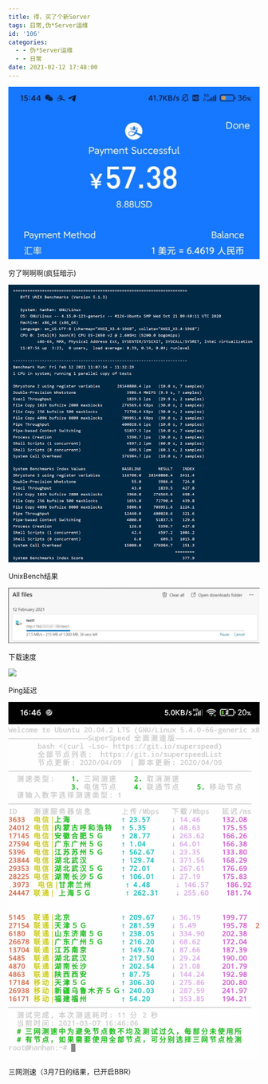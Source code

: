 ```yaml
---
title: 得，买了个新Server
tags: 日常,伪*Server运维
id: '106'
categories:
  - - 伪*Server运维
  - - 日常
date: 2021-02-12 17:48:00
---
```


![](/wp-content/uploads/2021/03/IMG_20210306_074834.jpg)

穷了啊啊啊(疯狂暗示)

![](/wp-content/uploads/2021/03/IMG_20210306_075856_210.png)

UnixBench结果

![](/wp-content/uploads/2021/03/IMG_20210306_075818_059.jpg)

下载速度

![](/wp-content/uploads/2021/03/IMG_20210314_122438-1000x1024.jpg)

Ping延迟

![](/wp-content/uploads/2021/03/IMG_20210307_164617-1.jpg)

三网测速（3月7日的结果，已开启BBR）